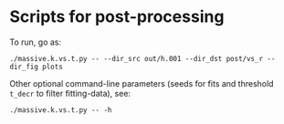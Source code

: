 # Scripts for post-processing

To run, go as:

```
./massive.k.vs.t.py -- --dir_src out/h.001 --dir_dst post/vs_r --dir_fig plots
```

Other optional command-line parameters (seeds for fits and threshold `t_decr` to filter fitting-data), see:
```
./massive.k.vs.t.py -- -h
```

